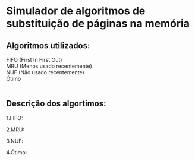 <h1>Simulador de algoritmos de substituição de páginas na memória</h1>

<h2>Algoritmos utilizados:</h2>

FIFO (First In First Out)</br>
MRU (Menos usado recentemente)</br>
NUF (Não usado recentemente)</br>
Ótimo</br></br>
<h2>Descrição dos algortimos:</h2>

1.FIFO:

2.MRU:

3.NUF:

4.Ótimo:
